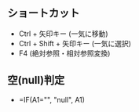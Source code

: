 ## ショートカット
- Ctrl + 矢印キー (一気に移動)
- Ctrl + Shift + 矢印キー (一気に選択)
- F4 (絶対参照・相対参照変換)

## 空(null)判定
- =IF(A1="", "null", A1)

